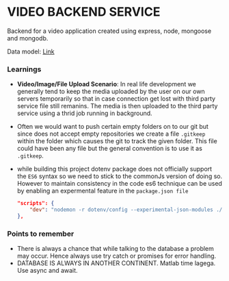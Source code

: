 # VIDEO BACKEND SERVICE

Backend for a video application created using express, node, mongoose and mongodb.

Data model: [Link](https://app.eraser.io/workspace/GR86oE1vuFjLIJl3IUh6?origin=share)

### Learnings

- **Video/Image/File Upload Scenario**: In real life development we generally tend to keep the media uploaded by the user
on our own servers temporarily so that in case connection get lost with third party service
file still remanins. The media is then uploaded to the third party service using a thrid job
running in background.

- Often we would want to push certain empty folders on to our git but since does not accept
empty repositories we create a file `.gitkeep` within the folder which causes the git to track the
given folder. This file could have been any file but the general convention is to use it as `.gitkeep`.

- while building this project dotenv package does not officially support the `ES6` syntax so we need to
stick to the commonJs version of doing so. However to maintain consistency in the code es6 technique can
be used by enabling an expermental feature in the `package.json file`

  ```json
  "scripts": {
      "dev": "nodemon -r dotenv/config --experimental-json-modules ./src/index.js"
  },
  ```

### Points to remember

- There is always a chance that while talking to the database a problem may occur. Hence always use
try catch or promises for error handling.
- DATABASE IS ALWAYS IN ANOTHER CONTINENT. Matlab time lagega. Use async and await.
